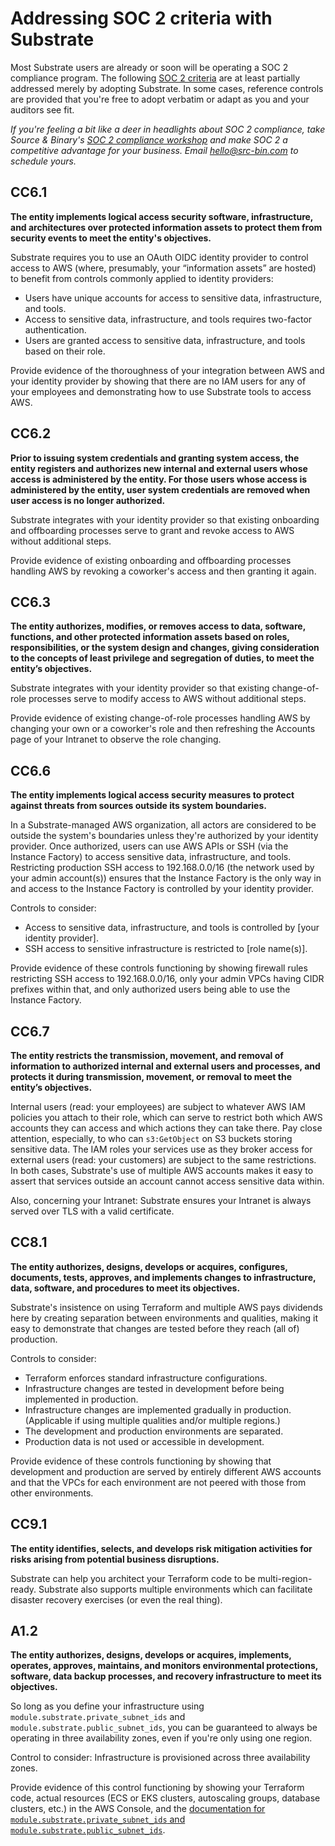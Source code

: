 # Addressing SOC 2 criteria with Substrate

Most Substrate users are already or soon will be operating a SOC 2 compliance program. The following [SOC 2 criteria](https://us.aicpa.org/content/dam/aicpa/interestareas/frc/assuranceadvisoryservices/downloadabledocuments/trust-services-criteria.pdf) are at least partially addressed merely by adopting Substrate. In some cases, reference controls are provided that you're free to adopt verbatim or adapt as you and your auditors see fit.

_If you're feeling a bit like a deer in headlights about SOC 2 compliance, take Source &amp; Binary's [SOC 2 compliance workshop](/compliance/) and make SOC 2 a competitive advantage for your business. Email <hello@src-bin.com> to schedule yours._

## CC6.1

**The entity implements logical access security software, infrastructure, and architectures over protected information assets to protect them from security events to meet the entity's objectives.**

Substrate requires you to use an OAuth OIDC identity provider to control access to AWS (where, presumably, your &ldquo;information assets&rdquo; are hosted) to benefit from controls commonly applied to identity providers:

* Users have unique accounts for access to sensitive data, infrastructure, and tools.
* Access to sensitive data, infrastructure, and tools requires two-factor authentication.
* Users are granted access to sensitive data, infrastructure, and tools based on their role.

Provide evidence of the thoroughness of your integration between AWS and your identity provider by showing that there are no IAM users for any of your employees and demonstrating how to use Substrate tools to access AWS.

## CC6.2

**Prior to issuing system credentials and granting system access, the entity registers and authorizes new internal and external users whose access is administered by the entity. For those users whose access is administered by the entity, user system credentials are removed when user access is no longer authorized.**

Substrate integrates with your identity provider so that existing onboarding and offboarding processes serve to grant and revoke access to AWS without additional steps.

Provide evidence of existing onboarding and offboarding processes handling AWS by revoking a coworker's access and then granting it again.

## CC6.3

**The entity authorizes, modifies, or removes access to data, software, functions, and other protected information assets based on roles, responsibilities, or the system design and changes, giving consideration to the concepts of least privilege and segregation of duties, to meet the entity’s objectives.**

Substrate integrates with your identity provider so that existing change-of-role processes serve to modify access to AWS without additional steps.

Provide evidence of existing change-of-role processes handling AWS by changing your own or a coworker's role and then refreshing the Accounts page of your Intranet to observe the role changing.

## CC6.6

**The entity implements logical access security measures to protect against threats from sources outside its system boundaries.**

In a Substrate-managed AWS organization, all actors are considered to be outside the system's boundaries unless they're authorized by your identity provider. Once authorized, users can use AWS APIs or SSH (via the Instance Factory) to access sensitive data, infrastructure, and tools. Restricting production SSH access to 192.168.0.0/16 (the network used by your admin account(s)) ensures that the Instance Factory is the only way in and access to the Instance Factory is controlled by your identity provider.

Controls to consider:

* Access to sensitive data, infrastructure, and tools is controlled by [your identity provider].
* SSH access to sensitive infrastructure is restricted to [role name(s)].

Provide evidence of these controls functioning by showing firewall rules restricting SSH access to 192.168.0.0/16, only your admin VPCs having CIDR prefixes within that, and only authorized users being able to use the Instance Factory.

## CC6.7

**The entity restricts the transmission, movement, and removal of information to authorized internal and external users and processes, and protects it during transmission, movement, or removal to meet the entity’s objectives.**

Internal users (read: your employees) are subject to whatever AWS IAM policies you attach to their role, which can serve to restrict both which AWS accounts they can access and which actions they can take there. Pay close attention, especially, to who can `s3:GetObject` on S3 buckets storing sensitive data. The IAM roles your services use as they broker access for external users (read: your customers) are subject to the same restrictions. In both cases, Substrate's use of multiple AWS accounts makes it easy to assert that services outside an account cannot access sensitive data within.

Also, concerning your Intranet: Substrate ensures your Intranet is always served over TLS with a valid certificate.

## CC8.1

**The entity authorizes, designs, develops or acquires, configures, documents, tests, approves, and implements changes to infrastructure, data, software, and procedures to meet its objectives.**

Substrate's insistence on using Terraform and multiple AWS pays dividends here by creating separation between environments and qualities, making it easy to demonstrate that changes are tested before they reach (all of) production.

Controls to consider:

* Terraform enforces standard infrastructure configurations.
* Infrastructure changes are tested in development before being implemented in production.
* Infrastructure changes are implemented gradually in production. (Applicable if using multiple qualities and/or multiple regions.)
* The development and production environments are separated.
* Production data is not used or accessible in development.

Provide evidence of these controls functioning by showing that development and production are served by entirely different AWS accounts and that the VPCs for each environment are not peered with those from other environments.

## CC9.1

**The entity identifies, selects, and develops risk mitigation activities for risks arising from potential business disruptions.**

Substrate can help you architect your Terraform code to be multi-region-ready. Substrate also supports multiple environments which can facilitate disaster recovery exercises (or even the real thing).

<!--Though uncommon, Substrate supports creating multiple admin accounts, which means it's possible to account for an identity provider outage by configuring a second one.-->

## A1.2

**The entity authorizes, designs, develops or acquires, implements, operates, approves, maintains, and monitors environmental protections, software, data backup processes, and recovery infrastructure to meet its objectives.**

So long as you define your infrastructure using `module.substrate.private_subnet_ids` and `module.substrate.public_subnet_ids`, you can be guaranteed to always be operating in three availability zones, even if you're only using one region.

Control to consider: Infrastructure is provisioned across three availability zones.

Provide evidence of this control functioning by showing your Terraform code, actual resources (ECS or EKS clusters, autoscaling groups, database clusters, etc.) in the AWS Console, and the [documentation for `module.substrate.private_subnet_ids` and `module.substrate.public_subnet_ids`](../writing-terraform-code/).

<!--

CC2.1, CC4.1 use the Auditor role to enable infrastructure-level vulnerability scanning and penetration testing

CC2.2, CC2.3 system boundaries (and internal partitions) as AWS accounts, mapped in `substrate.accounts.txt`

CC2.2, CC7.3 TODO publish a sample incident response plan like J's

CC3.2 to the degree that changes are risky, Substrate helps to minimize the blast radius of changes in service (especially) of availability

CC4.1 AWS access is brokered entirely by the IdP, which reduces the number of places where access must be granted, revoked, and reviewed

CC5.1 multiple AWS accounts severely limit risks between domains, between environments, of over-permissioning, and of confused deputies

CC6.1 IdP and IAM roles, 2FA or temporary credentials, segmentation of networks and AWS accounts, TLS or SSH for everything

CC6.6 IdP brokers all access from the outside, encrypted by TLS and SSH, firewall defaults to closed

CC6.7 IdP brokers all access

CC6.8, CC7.1 Terraform code under version control and mandatory code review governs everything that runs in AWS

CC7.1 TODO is there a scanner we can cost-effectively enable by default?

CC7.2 CloudTrail TODO what alerts should we configure by default? (also note that they need their own monitoring for availability)

A1.1 elastic nature of almost all AWS products makes this trivial, minimizing active capacity management burdens

A1.3 native use of environments and multiple regions can streamline disaster recovery exercises

<h2 class="break">* * *</h2>

-->

